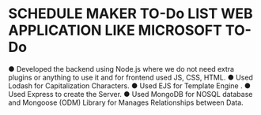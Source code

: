 # SCHEDULE MAKER TO-Do LIST WEB APPLICATION LIKE MICROSOFT TO-Do
● Developed the backend using Node.js where we do not need extra plugins or anything to use it and for frontend used JS, CSS, HTML.
● Used Lodash for Capitalization Characters.
● Used EJS for Template Engine .
● Used Express to create the Server.
● Used MongoDB for NOSQL database and Mongoose (ODM) Library for Manages Relationships between Data.
